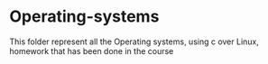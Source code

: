 # Operating-systems
This folder represent all the Operating systems, using c over Linux, homework that has been done in the course
